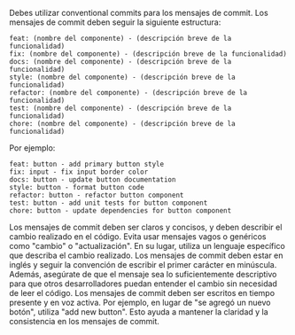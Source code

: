 Debes utilizar conventional commits para los mensajes de commit.
Los mensajes de commit deben seguir la siguiente estructura:

```
feat: (nombre del componente) - (descripción breve de la funcionalidad)
fix: (nombre del componente) - (descripción breve de la funcionalidad)
docs: (nombre del componente) - (descripción breve de la funcionalidad)
style: (nombre del componente) - (descripción breve de la funcionalidad)
refactor: (nombre del componente) - (descripción breve de la funcionalidad)
test: (nombre del componente) - (descripción breve de la funcionalidad)
chore: (nombre del componente) - (descripción breve de la funcionalidad)
```
Por ejemplo:
```
feat: button - add primary button style
fix: input - fix input border color
docs: button - update button documentation
style: button - format button code
refactor: button - refactor button component
test: button - add unit tests for button component
chore: button - update dependencies for button component
```
Los mensajes de commit deben ser claros y concisos, y deben describir el cambio realizado en el código. Evita usar mensajes vagos o genéricos como "cambio" o "actualización". En su lugar, utiliza un lenguaje específico que describa el cambio realizado.
Los mensajes de commit deben estar en inglés y seguir la convención de escribir el primer carácter en minúscula. Además, asegúrate de que el mensaje sea lo suficientemente descriptivo para que otros desarrolladores puedan entender el cambio sin necesidad de leer el código.
Los mensajes de commit deben ser escritos en tiempo presente y en voz activa. Por ejemplo, en lugar de "se agregó un nuevo botón", utiliza "add new button". Esto ayuda a mantener la claridad y la consistencia en los mensajes de commit.